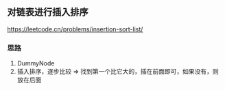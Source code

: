 ## 对链表进行插入排序

<https://leetcode.cn/problems/insertion-sort-list/>

### 思路

1. DummyNode
2. 插入排序，逐步比较 => 找到第一个比它大的，插在前面即可，如果没有，则放在后面

